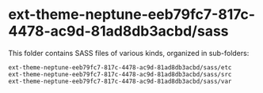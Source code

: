 # ext-theme-neptune-eeb79fc7-817c-4478-ac9d-81ad8db3acbd/sass

This folder contains SASS files of various kinds, organized in sub-folders:

    ext-theme-neptune-eeb79fc7-817c-4478-ac9d-81ad8db3acbd/sass/etc
    ext-theme-neptune-eeb79fc7-817c-4478-ac9d-81ad8db3acbd/sass/src
    ext-theme-neptune-eeb79fc7-817c-4478-ac9d-81ad8db3acbd/sass/var
